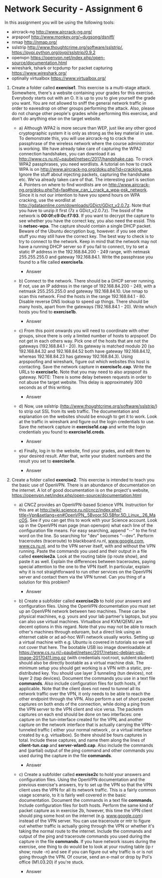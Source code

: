 # Network Security - Assignment 6

In this assignment you will be using the following tools:

* aircrack-ng http://www.aircrack-ng.org/
* arpspoof http://www.monkey.org/~dugsong/dsniff/
* nmap http://nmap.org/
* sslstrip http://www.thoughtcrime.org/software/sslstrip/, https://pypi.python.org/pypi/sslstrip/0.9.2
* openvpn https://openvpn.net/index.php/open-source/documentation.html
* wireshark, tshark or tcpdump for packet capturing https://www.wireshark.org/
* optinally virtualbox https://www.virtualbox.org/

1. Create a folder called **exercise1**. This exercise is a multi-stage attack. Somewhere, there's a website containing your grades for this exercise. Everybody starts out with an O. It is up to you to give yourself the grade you want. You are not allowed to sniff the general network traffic in order to eavesdrop on other groups performing the attack. Also, please do not change other people's grades while performing this exercise, and don't do anything else on the target website.

	* a) Although WPA2 is more secure than WEP, just like any other good cryptographic system it is only as strong as the key material in use. To demonstrate this, you will use aircrack-ng to crack the passphrase of the wireless network where the course administrator is working. We have already take care of capturing the WPA2 connection handshakes, you can download it as http://www.cs.ru.nl/~paubel/netsec/2017/handshake.cap. To crack WPA2 passphrases, you need wordlists. A tutorial on how to crack WPA is on http://www.aircrack-ng.org/doku.php?id=cracking_wpa. Ignore the stuff about injecting packets, capturing the handshake etc. We'va already taken care of that. The interesting part is section 4. Pointers on where to find wordlists are on http://www.aircrack-ng.org/doku.php?id=faq#how_can_i_crack_a_wpa-psk_network. Since it is not our intention to have you spend hours on WPA cracking, use the wordlist at http://gdataonline.com/downloads/GDict/GDict_v2.0.7z. Note that you have to unzip it first (7z x GDict_v2.0.7z). The bssid of the network is **00:0f:c9:0c:f7:93**. If you want to decrypt the capture to see whether you have the correct key, you also need the essid. This is **netsec-wpa**. The capture should contain a single DHCP packet. Beware of the Ubuntu decryption bug, however: if you see other stuff you may still have the correct key. The best way to check is to try to connect to the network. Keep in mind that the network may not have a running DHCP server so if you fail to connect, try to set a static IP address in the 192.168.84.200 - 249 range, with netmask 255.255.255.0 and gateway 192.168.84.1. Write the passphrase you found to a file called **exercise1a**.

		* Answer

	* b) Connect to the network. There should be a DHCP server running. If not, use an IP address in the range of 192.168.84.200 - 249, with a netmask 255.255.255.0 and gateway 192.168.84.10. Use nmap to scan this network. Find the hosts in the range 192.168.84.1 - 80. Disable reverse DNS lookup to speed up things. There should be many hosts, apart from the gateways (192.168.84.1 - 20). Write which hosts you find to **exercise1b**.
	
		* Answer

	* c) From this point onwards you will need to coordinate with other groups, since there is only a limited number of hosts to arpspoof. Do not get in each others way. Pick one of the hosts that are not the gateways (192.168.84.1 - 20). Its gateway is matched modulo 20 (so 192.168.84.32 and 192.168.84.52 both have gateway 192.168.84.12, whereas 192.168.84.23 has gateway 192.168.84.3). Using arpspoofing and wireshark, figure out which websites this host is contacting. Save the network capture in **exercise1c.cap**. Write the URLs to **exercise1c**. Note that you may need to also arpspoof its gateway. NOTE: There is some delay between requests in order to not abuse the target website. This delay is approximately 300 seconds as of this writing.
	
		* Answer

	* d) Now, use sslstrip (http://www.thoughtcrime.org/software/sslstrip/) to strip out SSL from its web traffic. The documentation and explanation on the websites should be enough to get it to work. Look at the traffic in wireshark and figure out the login credentials to use. Save the network capture in **exercise1d.cap** and write the login credentials you found to **exercise1d.creds**.

		* Answer

	* e) Finally, log in to the website, find your grades, and edit them to your desired result. After that, write your student numbers and the result you set to **exercise1e**.
	
		* Answer


2. Create a folder called **exercise2**. This exercise is intended to teach you the basic use of OpenVPN. There is an abundance of documentation on the internet. A lot of good documentation is on the project's website, https://openvpn.net/index.php/open-source/documentation.html

	* a) CNCZ provides an OpenVPN-based Science VPN. Instruction for this are at http://wiki.science.ru.nl/cncz/index.php?title=Vpn&setlang=en#OpenVPN_.5Bvoor.5D.5Bfor.5D_Linux_.26_MacOS. See if you can get this to work with your Science account. Look up in the OpenVPN man page (man openvpn) what each line of the configuration file means. For easy searching, append "--" to the first word on the line. So searching for "dev" becomes "--dev". Perform traceroutes (traceroute) to blackboard.ru.nl, www.google.com, www.cs.ru.nl, and to the VPN server itself, with and without the VPN running. Paste the commands you used and their output in a file called **exercise2a**. Look at the routing table (ip route show), and paste it as well. Explain the differences between traceroutes, paying special attention to the one to the VPN itself. In particular, explain why it is not straightforward to run other services on the OpenVPN server and contact them via the VPN tunnel. Can you thing of a solution for this problem?

		* Answer


	* b) Create a subfolder called **exercise2b** to hold your answers and configuration files. Using the OpenVPN documentation you must set up an OpenVPN network between two machines. These can be physical machines, e.g. yours and your lab partner's laptops, but you can also use virtual machines. Virtualbox and KVM/QEMU are decent options in this regard. Note that you may not be able to reach other's machines through eduroam, but a direct link using an ehternet cable or ad ad-hoc WiFi network usually works. Setting up a virtual machine with e.g. Ubuntu is covered in tutorials so we will not cover that here. The bootable USB iso image downloadable at https://www.cs.ru.nl/~paubel/netsec/2017/netsec-debian-usb-image-20170411.img.gz (with credentials root:root, sutdent:student) should also be directly bootable as a virtual machine disk. The minimum setup you should get working is a VPN with a static, pre-distributed key. You should use layer 3 tunneling (tun devices), not layer 2 (tap devices). Document the commands you use in a text file **commands**. Also include configuration files for both hosts, if applicable. Note that the client does not need to tunnel all its network traffic over the VPN, it only needs to be able to reach the other endpoint through the VPN. Also perform a set of short packet captures on both ends of the connection, while doing a ping from the VPN server to the VPN client and vice versa. The packetm captures on each end should be done on two interfaces: one capture on the tun-interface created for the VPN, and another capture on the network interface that is actually carrying the VPN-tunneled traffic ( either your normal network , or a virtual interface created by e.g. virtualbox). So there should be fours captures in total. Include these captures, and name them along the lines of **client-tun.cap** and **server-wlan0.cap**. Also include the commands and (partial) output of the ping command and other commands you used during the capture in the file **commands**.

		* Answer


	* c) Create a subfolder called **exercise2c** to hold your answers and configuration files. Using the OpenVPN documentation and the previous exercise's answers, try to set up the VPN so that the VPN client uses the VPN for all its network traffic. This is a fairly common usage scenario, to it is fairly well covered in the basic documentation. Document the commands in a text file **commands**. Include configuration files for both hosts. Perform the same kind of packet capture as in exercise 2b, however, this time the VPN client should ping some host on the internet (e.g. www.google.com) instead of the VPN server. You can use traceroute or mtr to figure out whether traffic is actually going through the VPN or whether it's taking the normal route to the internet. Include the commands and output of the ping and traceroute commands you used during the capture in the file **commands**. If you have network issues during the exercise, one thing to do would be to look at your routing table (ip r show; route -n) and see if you can figure out why traffic is or is not going through the VPN. Of course, send an e-mail or drop by Pol's office (M1.03.20) if you're stuck.

		* Answer

	